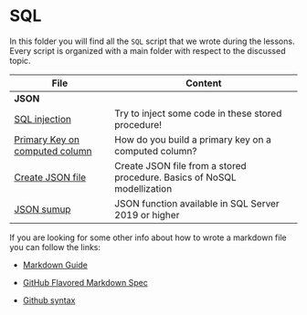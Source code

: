 # SQL

In this folder you will find all the `SQL` script that we wrote during the lessons. Every script is organized with a main folder with respect to the discussed topic.

|File|Content|
|---|---|
|**JSON**|
|[SQL injection](./JSON_Function/backup%20e%20test%20sql%20injection.sql)| Try to inject some code in these stored procedure! |
|[Primary Key on computed column](./JSON_Function/Primary%20Key%20_%20Computed%20column.sql)| How do you build a primary key on a computed column? |
|[Create JSON file](./JSON_Function/procedure%20insert%20json.sql)| Create JSON file from a stored procedure. Basics of NoSQL modellization |
|[JSON sumup](./JSON_Function/JSON%20sumup.sql)| JSON function available in SQL Server 2019 or higher |

If you are looking for some other info about how to wrote a markdown file you can follow the links:

- [Markdown Guide](https://www.markdownguide.org/)

- [GitHub Flavored Markdown Spec](https://github.github.com/gfm/)

- [Github syntax](https://docs.github.com/en/get-started/writing-on-github/getting-started-with-writing-and-formatting-on-github/basic-writing-and-formatting-syntax)
